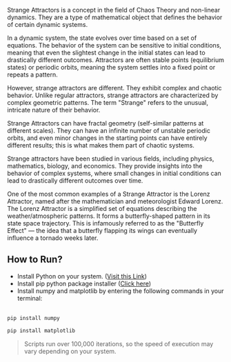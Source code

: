 Strange Attractors is a concept in the field of Chaos Theory and non-linear dynamics. They are a type of mathematical object that defines the behavior of certain dynamic systems.

In a dynamic system, the state evolves over time based on a set of equations. The behavior of the system can be sensitive to initial conditions, meaning that even the slightest change in the initial states can lead to drastically different outcomes. Attractors are often stable points (equilibrium states) or periodic orbits, meaning the system settles into a fixed point or repeats a pattern.

However, strange attractors are different. They exhibit complex and chaotic behavior. Unlike regular attractors, strange attractors are characterized by complex geometric patterns. The term "Strange" refers to the unusual, intricate nature of their behavior.

Strange Attractors can have fractal geometry (self-similar patterns at different scales). They can have an infinite number of unstable periodic orbits, and even minor changes in the starting points can have entirely different results; this is what makes them part of chaotic systems.

Strange attractors have been studied in various fields, including physics, mathematics, biology, and economics. They provide insights into the behavior of complex systems, where small changes in initial conditions can lead to drastically different outcomes over time.

One of the most common examples of a Strange Attractor is the Lorenz Attractor, named after the mathematician and meteorologist Edward Lorenz. The Lorenz Attractor is a simplified set of equations describing the weather/atmospheric patterns. It forms a butterfly-shaped pattern in its state space trajectory. This is infamously referred to as the "Butterfly Effect" — the idea that a butterfly flapping its wings can eventually influence a tornado weeks later.

## How to Run?
- Install Python on your system. ([Visit this Link](https://www.python.org/))
- Install pip python package installer ([Click here](https://pip.pypa.io/en/stable/))
- Install numpy and matplotlib by entering the following commands in your terminal:
  <br/>
  <br/>
```bash
pip install numpy
```
```bash
pip install matplotlib
```

> Scripts run over 100,000 iterations, so the speed of execution may vary depending on your system.
